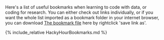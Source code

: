 Here's a list of useful bookmarks when learning to code with data, or coding for research. You can either check out links individually, or if you want the whole list imported as a bookmark folder in your internet browser, you can download [The bookmark file](https://raw.githubusercontent.com/amandamiotto/HackyHourBookmarks/main/HackyHourBookmarks.html) here by rightclick 'save link as'.

{% include_relative HackyHourBookmarks.md %}
